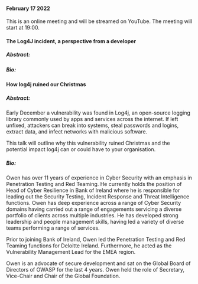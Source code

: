 #### February 17 2022
This is an online meeting and will be streamed on YouTube.
The meeting will start at 19:00.
#### The Log4J incident, a perspective from a developer
##### Abstract:

##### Bio:

#### How log4j ruined our Christmas 
##### Abstract:
Early December a vulnerability was found in Log4j, an open-source logging library commonly used by apps and services across the internet. If left unfixed, attackers can break into systems, steal passwords and logins, extract data, and infect networks with malicious software.

This talk will outline why this vulnerability ruined Christmas and the potential impact log4j can or could have to your organisation.
##### Bio:
Owen has over 11 years of experience in Cyber Security with an emphasis in Penetration Testing and Red Teaming. He currently holds the position of Head of Cyber Resilience in Bank of Ireland where he is responsible for leading out the Security Testing, Incident Response and Threat Intelligence functions. Owen has deep experience across a range of Cyber Security domains having carried out a range of engagements servicing a diverse portfolio of clients across multiple industries. He has developed strong leadership and people management skills, having led a variety of diverse teams performing a range of services.

Prior to joining Bank of Ireland, Owen led the Penetration Testing and Red Teaming functions for Deloitte Ireland. Furthermore, he acted as the Vulnerability Management Lead for the EMEA region.

Owen is an advocate of secure development and sat on the Global Board of Directors of OWASP for the last 4 years. Owen held the role of Secretary, Vice-Chair and Chair of the Global Foundation.
